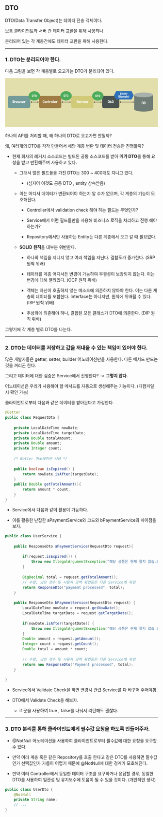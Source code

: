 ## DTO

DTO(Data Transfer Object)는 데이터 전송 객체이다.

보통 클라이언트와 서버 간 데이터 교환을 위해 사용되나

분리되어 있는 각 계층간에도 데이터 교환을 위해 사용한다.

---
### 1. DTO는 분리되어야 한다.

다음 그림을 보면 각 계층별로 오고가는 DTO가 분리되어 있다.

<img src="./image/dtoImage1.png"></img>

하나의 API를 처리할 때, 왜 하나의 DTO로 오고가면 안될까?

왜, 여러개의 DTO를 각각 만들어서 해당 계층 변환 및 데이터 전송만 진행할까?


- 현재 회사의 레거시 소스코드는 빌드된 공통 소스코드를 받아 **메가 DTO**를 통해 요청을 받고 반환해주며 사용하고 있다.

    - 그래서 많은 필드들을 가진 DTO는 300 ~ 400개도 지니고 있다.

        - (심지어 이것도 공통 DTO , entity 상속받음) 

    - 이는 어디서 데이터가 변환되어야 하는지 알 수가 없으며, 각 계층의 기능이 모호해진다.

        - Controller에서 validation check 해야 하는 필드는 무엇인가? 

        - Service에서 어떤 필드들만을 사용해 비즈니스 로직을 처리하고 진행 해야 하는가?

        - Repository에서만 사용하는 Entity는 다른 계층에서 오고 갈 때 필요없다.

    - **SOLID 원칙**을 대부분 위반한다.
        
        - 하나의 책임을 지니지 않고 여러 책임을 지닌다. 결합도가 증가한다. (SRP 원칙 위배)

        - 데이터를 계층 어디서든 변경이 가능하여 무결성이 보장되지 않는다. 이는 변경에 대해 열려있다. (OCP 원칙 위배)

        - 객체는 자신이 호출하지 않는 메소드에 의존하지 않아야 한다. 이는 다른 계층의 데이터를 포함한다. Interface는 아니지만, 원칙에 위배될 수 있다. (ISP 원칙 위배)

        - 추상화에 의존해야 하나, 결합된 모든 클래스가 DTO에 의존한다. (DIP 원칙 위배) 
    
그렇기에 각 계층 별로 DTO를 나눈다.

--- 

### 2. DTO는 데이터를 저장하고 값을 꺼내올 수 있는 책임이 있어야 한다.

많은 개발자들은 getter, setter, builder 어노테이션만을 사용한다. 다른 메서드 만드는 것을 꺼리곤 한다.

그리고 데이터에 대한 검증은 Service에서 진행한다? -> **그렇지 않다.**

어노테이션은 우리가 사용해야 할 메서드를 자동으로 생성해주는 기능이다. (디컴파일시 확인 가능)




클라이언트로부터 다음과 같은 데이터를 받아온다고 가정한다.

```Java
@Getter
public class RequestDto {

    private LocalDateTime nowDate;
    private LocalDateTime targetDate;
    private Double totalAmount;
    private Double amount;
    private Integer count;
    
    /* Getter 어노테이션 사용 */

    public boolean isExpired() {
        return nowDate.isAfter(targetDate);
    }
    public Double getTotalAmount(){
        return amount * count;
    }
}
```

- Service에서 다음과 같이 활용이 가능하다.

- 이를 활용한 난잡한 aPaymentService와 코드와 bPaymentService의 차이점을 보자.

```Java
public class UserService {

    public ResponseDto aPaymentService(RequestDto request){

        if(request.isExpired()) {
            throw new IllegalArgumentException("해당 상품은 현재 팔지 않습니다.");
        }
        
        BigDecimal total = request.getTotalAmount();
        // 수량, 남은 갯수 및 사용자 금액 확인등은 다른 Service에 위임
        return ResponseDto("payment processed", total);
    }

    public ResponseDto bPaymentService(RequestDto request) {
        LocalDateTime nowDate = request.getNowDate();
        LocalDateTime targetDate = request.getTargetDate();
        
        if(nowDate.isAfter(targetDate)) {
            throw new IllegalArgumentException("해당 상품은 현재 팔지 않습니다.");
        }
        Double amount = request.getAmount();
        Integer count = request.getCount();
        Double total = amount * count;

        // 수량, 남은 갯수 및 사용자 금액 확인등은 다른 Service에 위임
        return new ResponseDto("Payment processed", total);
    }

}
```

- Service에서 Validate Check을 하면 변경시 관련 Service를 다 바꾸어 주어야함.

- DTO에서 Validate Check을 해보자.

    - if 문을 사용하여 true , false를 나눠서 리턴해도 괜찮다.

--- 

### 3. DTO 분리를 통해 클라이언트에게 필수값 요청을 하도록 만들어주자.

- @NotNull 어노테이션을 사용하여 클라이언트로부터 필수값에 대한 요청을 요구할 수 있다.

- 만약 여러 계층 혹은 같은 Repository를 호출 한다고 같은 DTO를 사용하면 필수값인가 선택값인가 가름이 어렵기 때문에 @NotNull에 대한 경계가 모호해진다.

- 만약 여러 Controller에서 동일한 데이터 구조를 요구하거나 응답할 경우, 동일한 DTO를 사용하여 일관성 및 유지보수에 도움이 될 수 있을 것이다. (개인적인 생각)

```Java
public class UserDto {
    @NotNull
    private String name;
    // ...
}
```